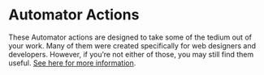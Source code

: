# Automator Actions
These Automator actions are designed to take some of the tedium out of your work. Many of them were created specifically for web designers and developers. However, if you’re not either of those, you may still find them useful. [See here for more information](http://junecloud.com/software/mac/junecloud-automator-actions.html).
